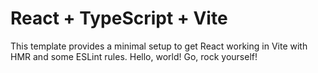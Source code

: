 # React + TypeScript + Vite

This template provides a minimal setup to get React working in Vite with HMR and some ESLint rules. Hello, world! Go, rock yourself!

